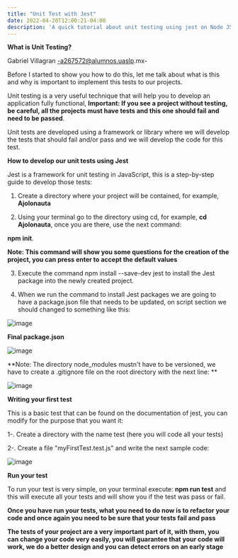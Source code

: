 ```yaml
---
title: "Unit Test with Jest"
date: 2022-04-20T12:00:21-04:00
description: 'A quick tutorial about unit testing using jest on Node JS'
---
```

**What is Unit Testing?**

Gabriel Villagran -a267572@alumnos.uaslp.mx-

Before I started to show you how to do this, let me talk about what is this and why is important to implement this tests to our projects.

Unit testing is a very useful technique that will help you to develop an application fully functional, **Important: If you see a project without testing, be careful, all the projects must have tests and this one should fail and need to be passed**.

Unit tests are developed using a framework or library where we will develop the tests that should fail and/or pass and we will develop the code for this test.

**How to develop our unit tests using Jest**

Jest is a framework for unit testing in JavaScript, this is a step-by-step guide to develop those tests:

1. Create a directory where your project will be contained, for example, **Ajolonauta**

2. Using your terminal go to the directory using cd, for example, **cd Ajolonauta**, once you are there, use the next command:
 
**npm init**.

**Note: This command will show you some questions for the creation of the project, you can press enter to accept the default values**

3. Execute the command npm install --save-dev jest to install the Jest package into the newly created project.

4. When we run the command to install Jest packages we are going to have a package.json file that needs to be updated, on script  section we should changed to something like this:

![image](https://user-images.githubusercontent.com/44887537/164289853-ac56314b-eaa0-4861-b545-6d1a9470b8ef.png)

**Final package.json**

![image](https://user-images.githubusercontent.com/44887537/164289919-71291665-ee68-41b9-8125-2f9b0928ee14.png)


**Note: The directory node_modules mustn't have to be versioned, we have to create a .gitignore file on the root directory with the next line: **

![image](https://user-images.githubusercontent.com/44887537/164290294-55f5bbb7-3e45-4a9a-af9e-c78c5bb2579b.png)

**Writing your first test**

This is a basic test that can be found on the documentation of jest, you can modify for the purpose that you want it:

1-. Create a directory with the name test (here you will code all your tests)

2-. Create a file "myFirstTest.test.js" and write the next sample code:

![image](https://user-images.githubusercontent.com/44887537/164306509-15f1a735-cca9-45df-879b-049faca088cb.png)

**Run your test**

To run your test is very simple, on your terminal execute: **npm run test** and this will execute all your tests and will show you if the test was pass or fail.

**Once you have run your tests, what you need to do now is to refactor your code and once again you need to be sure that your tests fail and pass**

**The tests of your project are a very important part of it, with them, you can change your code very easily, you will guarantee that your code will work, we do a better design and you can detect errors on an early stage**
